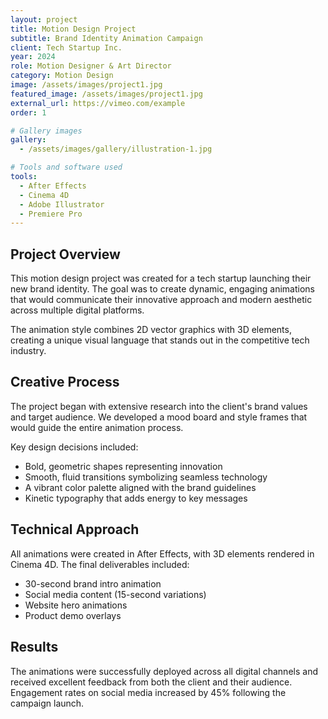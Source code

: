 ```yaml
---
layout: project
title: Motion Design Project
subtitle: Brand Identity Animation Campaign
client: Tech Startup Inc.
year: 2024
role: Motion Designer & Art Director
category: Motion Design
image: /assets/images/project1.jpg
featured_image: /assets/images/project1.jpg
external_url: https://vimeo.com/example
order: 1

# Gallery images
gallery:
  - /assets/images/gallery/illustration-1.jpg

# Tools and software used
tools:
  - After Effects
  - Cinema 4D
  - Adobe Illustrator
  - Premiere Pro
---
```


## Project Overview

This motion design project was created for a tech startup launching their new brand identity. The goal was to create dynamic, engaging animations that would communicate their innovative approach and modern aesthetic across multiple digital platforms.

The animation style combines 2D vector graphics with 3D elements, creating a unique visual language that stands out in the competitive tech industry.

## Creative Process

The project began with extensive research into the client's brand values and target audience. We developed a mood board and style frames that would guide the entire animation process.

Key design decisions included:
- Bold, geometric shapes representing innovation
- Smooth, fluid transitions symbolizing seamless technology
- A vibrant color palette aligned with the brand guidelines
- Kinetic typography that adds energy to key messages

## Technical Approach

All animations were created in After Effects, with 3D elements rendered in Cinema 4D. The final deliverables included:

- 30-second brand intro animation
- Social media content (15-second variations)
- Website hero animations
- Product demo overlays

## Results

The animations were successfully deployed across all digital channels and received excellent feedback from both the client and their audience. Engagement rates on social media increased by 45% following the campaign launch.